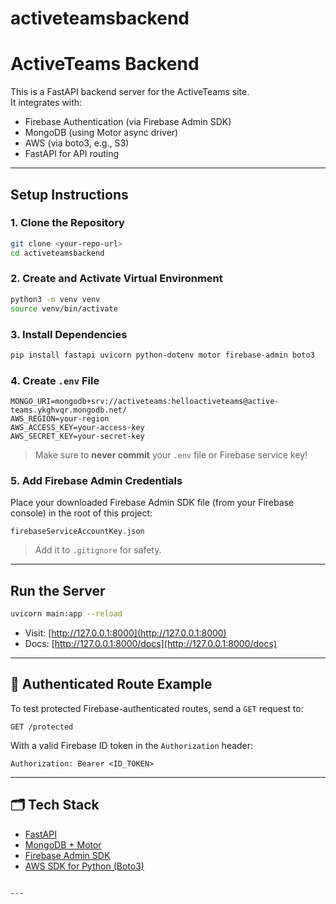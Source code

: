 # activeteamsbackend

# ActiveTeams Backend

This is a FastAPI backend server for the ActiveTeams site.  
It integrates with:

- Firebase Authentication (via Firebase Admin SDK)
- MongoDB (using Motor async driver)
- AWS (via boto3, e.g., S3)
- FastAPI for API routing

---

## Setup Instructions

### 1. Clone the Repository

```bash
git clone <your-repo-url>
cd activeteamsbackend
````

### 2. Create and Activate Virtual Environment

```bash
python3 -m venv venv
source venv/bin/activate
```

### 3. Install Dependencies

```bash
pip install fastapi uvicorn python-dotenv motor firebase-admin boto3
```

### 4. Create `.env` File

```env
MONGO_URI=mongodb+srv://activeteams:helloactiveteams@active-teams.ykghvqr.mongodb.net/
AWS_REGION=your-region
AWS_ACCESS_KEY=your-access-key
AWS_SECRET_KEY=your-secret-key
```

> Make sure to **never commit** your `.env` file or Firebase service key!

### 5. Add Firebase Admin Credentials

Place your downloaded Firebase Admin SDK file (from your Firebase console) in the root of this project:

```
firebaseServiceAccountKey.json
```

> Add it to `.gitignore` for safety.

---

## Run the Server

```bash
uvicorn main:app --reload
```

* Visit: [http://127.0.0.1:8000](http://127.0.0.1:8000)
* Docs: [http://127.0.0.1:8000/docs](http://127.0.0.1:8000/docs)

---

## 🔐 Authenticated Route Example

To test protected Firebase-authenticated routes, send a `GET` request to:

```
GET /protected
```

With a valid Firebase ID token in the `Authorization` header:

```
Authorization: Bearer <ID_TOKEN>
```

---

## 🗂 Tech Stack

* [FastAPI](https://fastapi.tiangolo.com/)
* [MongoDB + Motor](https://motor.readthedocs.io/)
* [Firebase Admin SDK](https://firebase.google.com/docs/admin/setup)
* [AWS SDK for Python (Boto3)](https://boto3.amazonaws.com/v1/documentation/api/latest/index.html)

```

---